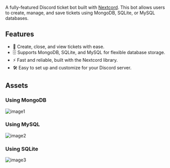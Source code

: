 A fully-featured Discord ticket bot built with [Nextcord](https://github.com/nextcord/nextcord). This bot allows users to create, manage, and save tickets using MongoDB, SQLite, or MySQL databases.  

## Features  
- 🎫 Create, close, and view tickets with ease.  
- 🗄️ Supports MongoDB, SQLite, and MySQL for flexible database storage.  
- ⚡ Fast and reliable, built with the Nextcord library.  
- 🛠️ Easy to set up and customize for your Discord server.  

## Assets  
### Using MongoDB
![image1](https://i.postimg.cc/3RnYcTQ0/mongo-Ticket-Creation.gif)
### Using MySQL
![image2](https://i.postimg.cc/tJJp0M9S/mysql-Ticket-Creation.gif)
### Using SQLite
![image3](https://i.postimg.cc/MKcqdNPX/sqlite-Ticket-Creation.gif)
